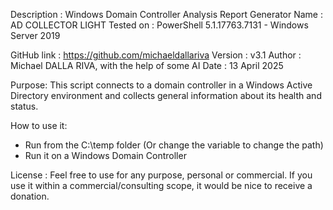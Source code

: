 Description : Windows Domain Controller Analysis Report Generator
Name : AD COLLECTOR LIGHT
Tested on : PowerShell 5.1.17763.7131 - Windows Server 2019

GitHub link : https://github.com/michaeldallariva
Version : v3.1
Author : Michael DALLA RIVA, with the help of some AI
Date : 13 April 2025

Purpose:
This script connects to a domain controller in a Windows Active Directory environment
and collects general information about its health and status.

How to use it:
- Run from the C:\temp folder (Or change the variable to change the path)
- Run it on a Windows Domain Controller

License :
Feel free to use for any purpose, personal or commercial.
If you use it within a commercial/consulting scope, it would be nice to receive a donation.
